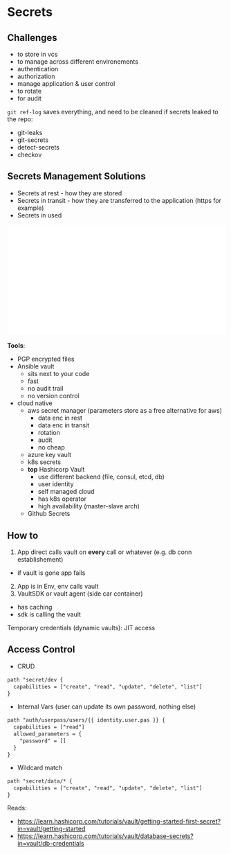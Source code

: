 # Secrets

## Challenges

- to store in vcs
- to manage across different environements
- authentication
- authorization
- manage application & user control
- to rotate
- for audit

`git ref-log` saves everything, and need to be cleaned if secrets leaked to the repo:<br>
- git-leaks
- git-secrets
- detect-secrets
- checkov

## Secrets Management Solutions

- Secrets at rest - how they are stored
- Secrets in transit - how they are transferred to the application (https for example)
- Secrets in used

![secret-manager](./assets/secret_manager.png)

**Tools**: <br>
- PGP encrypted files
- Ansible vault
  - sits next to your code
  - fast
  - no audit trail
  - no version control
- cloud native
  - aws secret manager (parameters store as a free alternative for aws)
    - data enc in rest
    - data enc in transit
    - rotation
    - audit
    - no cheap
  - azure key vault
  - k8s secrets
  - **top** Hashicorp Vault
    - use different backend (file, consul, etcd, db)
    - user identity
    - self managed cloud
    - has k8s operator
    - high availability (master-slave arch)
  - Github Secrets

## How to

1. App direct calls vault on **every** call or whatever (e.g. db conn establishement)
  - if vault is gone app fails
2. App is in Env, env calls vault
3. VaultSDK or vault agent (side car container)
  - has caching
  - sdk is calling the vault

Temporary credentials (dynamic vaults): JIT access

## Access Control

- CRUD
```
path "secret/dev {
  capabilities = ["create", "read", "update", "delete", "list"]
}
```

- Internal Vars (user can update its own password, nothing else)
```
path "auth/userpass/users/{{ identity.user.pas }} {
  capabilities = ["read"]
  allowed_parameters = {
    "password" = []
  }
}
```

- Wildcard match
```
path "secret/data/* {
  capabilities = ["create", "read", "update", "delete", "list"]
}
```

Reads:<br>
- https://learn.hashicorp.com/tutorials/vault/getting-started-first-secret?in=vault/getting-started
- https://learn.hashicorp.com/tutorials/vault/database-secrets?in=vault/db-credentials
